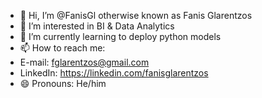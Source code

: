 - 👋 Hi, I’m @FanisGl otherwise known as Fanis Glarentzos
- 👀 I’m interested in BI & Data Analytics
- 🌱 I’m currently learning to deploy python models
- 📫 How to reach me:
-   E-mail: fglarentzos@gmail.com
-   LinkedIn: https://linkedin.com/fanisglarentzos
- 😄 Pronouns: He/him

<!---
FanisGl/FanisGl is a ✨ special ✨ repository because its `README.md` (this file) appears on your GitHub profile.
You can click the Preview link to take a look at your changes.
--->
